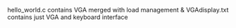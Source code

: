hello_world.c contains VGA merged with load management &
VGAdisplay.txt contains just VGA and keyboard interface
